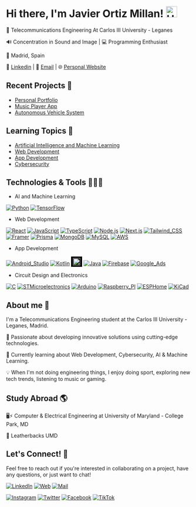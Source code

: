 # Hi there, I'm Javier Ortiz Millan! <img alt="Hand-waving" src="https://raw.githubusercontent.com/javierortizmi/javierortizmi/main/media/Hi.gif" width="30px">

📡 Telecommunications Engineering At Carlos III University - Leganes

🔊 Concentration in Sound and Image | 💻 Programming Enthusiast

📍 Madrid, Spain

🔗 [Linkedin](https://linkedin.com/in/javier-ortiz-millan) | 📨 [Email](mailto:javierortizmi@gmail.com) | 🌐 [Personal Website](https://javierortizmi.com)

## Recent Projects 📂

- <a href="https://github.com/javierortizmi/PersonalPortfolio" target="_blank">Personal Portfolio</a>
- <a href="https://github.com/javierortizmi/MusicPlayerApp" target="_blank">Music Player App</a>
- <a href="https://github.com/javierortizmi/AutonomousVehicle" target="_blank">Autonomous Vehicle System</a>

## Learning Topics 🧠

- <a href="https://github.com/javierortizmi/ArtificialIntelligence" target="_blank">Artificial Intelligence and Machine Learning</a>
- <a href="https://github.com/javierortizmi/WebDevelopment" target="_blank">Web Development</a>
- <a href="https://github.com/javierortizmi/AppDevelopment" target="_blank">App Development</a>
- <a href="https://github.com/javierortizmi/Cybersecurity" target="_blank">Cybersecurity</a>

## Technologies & Tools 👨🏻‍💻

- AI and Machine Learning

[![Python](https://img.shields.io/badge/Python-yellow?style=for-the-badge&logo=python&logoColor=white&labelColor=101010)](https://www.python.org/)
[![TensorFlow](https://img.shields.io/badge/TENSORFLOW-%23FF6F00?style=for-the-badge&logo=tensorflow&logoColor=white&labelColor=black)](https://www.tensorflow.org/)

- Web Development

[![React](https://img.shields.io/badge/REACT-%2361DAFB?style=for-the-badge&logo=react&logoColor=white&labelColor=black)](https://react.dev/)
[![JavaScript](https://img.shields.io/badge/JavaScript-F7DF1E?style=for-the-badge&logo=javascript&logoColor=white&labelColor=101010)](https://www.javascript.com/)
[![TypeScript](https://img.shields.io/badge/TYPESCRIPT-%233178C6?style=for-the-badge&logo=typescript&logoColor=white&labelColor=black)](https://www.typescriptlang.org/)
[![Node.js](https://img.shields.io/badge/Node.JS-339933?style=for-the-badge&logo=node.js&logoColor=white&labelColor=101010)](https://nodejs.org/)
[![Next.js](https://img.shields.io/badge/next.js-%23000000?style=for-the-badge&logo=nextdotjs&logoColor=white&labelColor=black)](https://nextjs.org/)
[![Tailwind_CSS](https://img.shields.io/badge/TAILWIND%20CSS-%2306B6D4?style=for-the-badge&logo=tailwindcss&logoColor=white&labelColor=black)](https://tailwindcss.com/)
[![Framer](https://img.shields.io/badge/framer_motion-%230055FF?style=for-the-badge&logo=framer&logoColor=white&labelColor=black)](https://www.framer.com/)
[![Prisma](https://img.shields.io/badge/prisma-%232D3748?style=for-the-badge&logo=prisma&logoColor=white&labelColor=black)](https://www.prisma.io/)
[![MongoDB](https://img.shields.io/badge/MongoDB-47A248?style=for-the-badge&logo=mongodb&logoColor=white&labelColor=101010)](https://www.mongodb.com/)
[![MySQL](https://img.shields.io/badge/MySQL-4479A1?style=for-the-badge&logo=mysql&logoColor=white&labelColor=101010)](https://www.mysql.com/)
[![AWS](https://img.shields.io/badge/AWS-232F3E?style=for-the-badge&logo=amazon-aws&logoColor=white&labelColor=101010)](https://aws.amazon.com/)

- App Development

[![Android_Studio](https://img.shields.io/badge/Android_Studio-3DDC84?style=for-the-badge&logo=android-studio&logoColor=white&labelColor=101010)](https://developer.android.com/studio)
[![Kotlin](https://img.shields.io/badge/Kotlin-0095D5?style=for-the-badge&logo=kotlin&logoColor=white&labelColor=101010)](https://kotlinlang.org/)
<img width="20" height="20" src="https://img.icons8.com/ios/50/FFFFFF/java-coffee-cup-logo--v1.png" alt="java-coffee-cup-logo--v1" style="background-color:black;padding:4px 5px;"/>
[![Java](https://img.shields.io/badge/Java-007396?style=for-the-badge&logo=java&logoColor=white&labelColor=101010)](https://www.java.com/)
[![Firebase](https://img.shields.io/badge/Firebase-%23FFCA28?style=for-the-badge&logo=firebase&logoColor=white&labelColor=black)](https://firebase.google.com/)
[![Google_Ads](https://img.shields.io/badge/Google_Ads-%234285F4?style=for-the-badge&logo=googleads&logoColor=white&labelColor=black)](https://ads.google.com/)

- Circuit Design and Electronics

[![C](https://img.shields.io/badge/programming_language-%23A8B9CC?style=for-the-badge&logo=c&logoColor=white&labelColor=black)](https://en.wikipedia.org/wiki/C_(programming_language))
[![STMicroelectronics](https://img.shields.io/badge/STMicroelectronics-%2303234B?style=for-the-badge&logo=stmicroelectronics&logoColor=white&labelColor=black)](https://www.st.com/)
[![Arduino](https://img.shields.io/badge/Arduino-%2300878F?style=for-the-badge&logo=arduino&logoColor=white&labelColor=black)](https://www.arduino.cc/)
[![Raspberry_PI](https://img.shields.io/badge/Raspberry%20PI-%23A22846?style=for-the-badge&logo=raspberrypi&logoColor=white&labelColor=black)](https://www.raspberrypi.org/)
[![ESPHome](https://img.shields.io/badge/ESPHome-%23E7352C?style=for-the-badge&logo=esphome&logoColor=white&labelColor=black)](https://esphome.io/)
[![KiCad](https://img.shields.io/badge/KiCad-%23314CB0?style=for-the-badge&logo=kicad&logoColor=white&labelColor=black)](https://www.kicad.org/)

## About me 👾

I'm a Telecommunications Engineering student at the Carlos III University - Leganes, Madrid.

🌟 Passionate about developing innovative solutions using cutting-edge technologies.

🌱 Currently learning about Web Development, Cybersecurity, AI & Machine Learning.

💡 When I'm not doing engineering things, I enjoy doing sport, exploring new tech trends, listening to music or gaming.

## Study Abroad 🌎

🖥️⚡ Computer & Electrical Engineering at University of Maryland - College Park, MD

🤖 Leatherbacks UMD

## Let's Connect! 📲

Feel free to reach out if you're interested in collaborating on a project, have any questions, or just want to chat!

[![LinkedIn](https://img.shields.io/badge/LinkedIn-Javier_Ortiz_Millan-0077B5?style=for-the-badge&logo=linkedin&logoColor=white&labelColor=101010)](https://www.linkedin.com/in/javierortizmi)
[![Web](https://img.shields.io/badge/Web-JavierOrtizMi.com-14a1f0?style=for-the-badge&logo=dev.to&logoColor=white&labelColor=101010)](https://javierortizmi.com)
[![Mail](https://img.shields.io/badge/EMAIL-%23EA4335?style=for-the-badge&logo=gmail&logoColor=white&labelColor=black)](mailto:javierortizmi@gmail.com)

[![Instagram](https://img.shields.io/badge/Instagram-@javierortizmi-E4405F?style=for-the-badge&logo=instagram&logoColor=white&labelColor=101010)](https://instagram.com/javierortizmi)
[![Twitter](https://img.shields.io/badge/Twitter-@javierortizmi-1DA1F2?style=for-the-badge&logo=twitter&logoColor=white&labelColor=101010)](https://twitter.com/javierortizmi)
[![Facebook](https://img.shields.io/badge/Facebook-@javierortizmi-1877F2?style=for-the-badge&logo=facebook&logoColor=white&labelColor=101010)](https://facebook.com/javierortizmi)
[![TikTok](https://img.shields.io/badge/TikTok-@javierortizmi-69C9D0?style=for-the-badge&logo=tiktok&logoColor=white&labelColor=101010)](https://tiktok.com/@javierortizmi)
